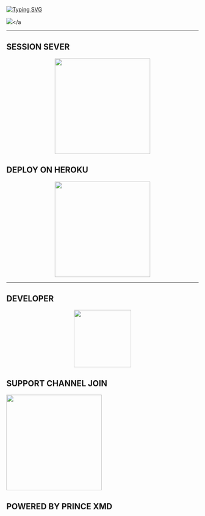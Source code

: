 
<a
  href="https://git.io/typing-svg"><img src="https://readme-typing-svg.demolab.com?font=Black+Ops+One&size=100&pause=1000&color=0000ff&center=true&width=1000&height=200&lines=PRINCE-XMD" alt="Typing SVG" /></a>
  </div>


<a><img src='https://files.catbox.moe/6uqlz5.jpg'/></a

-----------------------------------


## SESSION SEVER
  
  <p align="center">
  <a href="https://website-prince.onrender.com/">
    <img src="https://img.shields.io/badge/SESSION ID HERE -25D366?style=for-the-badge&logo=render&logoColor=blue" width="250">
  </a>

 ## DEPLOY ON HEROKU 

   <p align="center">
  <a href="https://dashboard.heroku.com/new?template=https://github.com/PRINCETECH19/PRINCE-XMD">
    <img src="https://img.shields.io/badge/DEPLOY ON HEROKU -FFFFFF?style=for-the-badge&logo=heroku&logoColor=blue" width="250">
  </a>
   

------

  ## DEVELOPER
  <p align="center">
  <a href="https://wa.me/qr/LGUUNLPKBVKSA1?template=https://wa.me/qr/LGUUNLPKBVKSA1">
    <img src="https://img.shields.io/badge/DEVELOPER-FFFFFF?style=for-the-badge&logo=whatsapp&logoColor=blue" width="150">
  </a>
 
 ## SUPPORT CHANNEL JOIN

  <a href="https://whatsapp.com/channel/0029Vb6B9xFCxoAseuG1g610template=https://whatsapp.com/channel/0029Vb6B9xFCxoAseuG1g610">
    <img src="https://img.shields.io/badge/CHANNEL -25D366?style=for-the-badge&logo=whatsapp&logoColor=blue" width="250">
  </a>

##  POWERED BY PRINCE XMD
